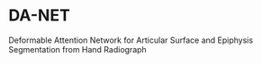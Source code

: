 # DA-NET
Deformable Attention Network for Articular Surface and Epiphysis Segmentation from Hand Radiograph
